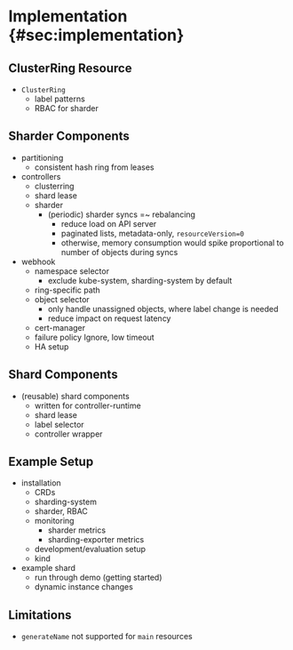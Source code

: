 # Implementation {#sec:implementation}

## ClusterRing Resource

- `ClusterRing`
  - label patterns
  - RBAC for sharder

## Sharder Components

- partitioning
  - consistent hash ring from leases
- controllers
  - clusterring
  - shard lease
  - sharder
    - (periodic) sharder syncs =~ rebalancing
      - reduce load on API server
      - paginated lists, metadata-only, `resourceVersion=0`
      - otherwise, memory consumption would spike proportional to number of objects during syncs
- webhook
  - namespace selector
    - exclude kube-system, sharding-system by default
  - ring-specific path
  - object selector
    - only handle unassigned objects, where label change is needed
    - reduce impact on request latency
  - cert-manager
  - failure policy Ignore, low timeout
  - HA setup

## Shard Components

- (reusable) shard components
  - written for controller-runtime
  - shard lease
  - label selector
  - controller wrapper

## Example Setup

- installation
  - CRDs
  - sharding-system
  - sharder, RBAC
  - monitoring
    - sharder metrics
    - sharding-exporter metrics
  - development/evaluation setup
  - kind
- example shard
  - run through demo (getting started)
  - dynamic instance changes

## Limitations

- `generateName` not supported for `main` resources
